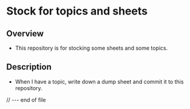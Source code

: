 # Stock for topics and sheets

## Overview
* This repository is for stocking some sheets and some topics.

## Description
* When I have a topic, write down a dump sheet and commit it to this repository.

// --- end of file
